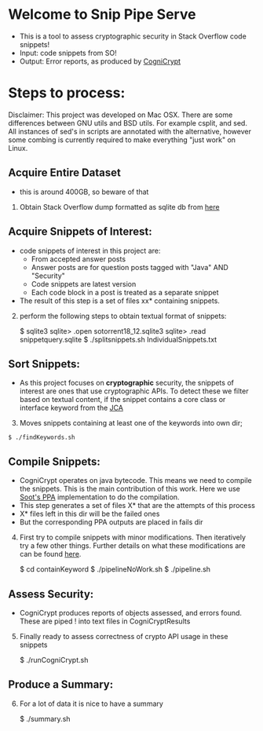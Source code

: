 # Welcome to Snip Pipe Serve
  * This is a tool to assess cryptographic security in Stack Overflow code snippets!
  * Input: code snippets from SO!
  * Output: Error reports, as produced by [CogniCrypt](https://github.com/CROSSINGTUD/CryptoAnalysis)


# Steps to process:

Disclaimer: This project was developed on Mac OSX. There are some differences between GNU utils and BSD utils. For example csplit, and sed. All instances of sed's in scripts are annotated with the alternative, however some combing is currently required to make everything "just work" on Linux.

  ## Acquire Entire Dataset

  * this is around 400GB, so beware of that
  1) Obtain Stack Overflow dump formatted as sqlite db from [here](https://github.com/awwong1/sotorrent-sqlite3#data)

  ## Acquire Snippets of Interest:

  * code snippets of interest in this project are:
    * From accepted answer posts
    * Answer posts are for question posts tagged with "Java" AND "Security"
    * Code snippets are latest version
    * Each code block in a post is treated as a separate snippet
  * The result of this step is a set of files xx* containing snippets. 

    
  2) perform the following steps to obtain textual format of snippets:


      $ sqlite3
      sqlite> .open sotorrent18_12.sqlite3
      sqlite> .read snippetquery.sqlite
      $ ./splitsnippets.sh IndividualSnippets.txt

  ## Sort Snippets:

  * As this project focuses on **cryptographic** security, the snippets of interest are ones that use cryptographic APIs. To detect these we filter based on textual content, if the snippet contains a core class or interface keyword from the [JCA](https://docs.oracle.com/javase/9/security/java-cryptography-architecture-jca-reference-guide.htm#JSSEC-GUID-2BCFDD85-D533-4E6C-8CE9-29990DEB0190)

  3) Moves snippets containing at least one of the keywords into own dir;


    $ ./findKeywords.sh


  ## Compile Snippets:

  * CogniCrypt operates on java bytecode. This means we need to compile the snippets. This is the main contribution of this work. Here we use [Soot's PPA](http://www.sable.mcgill.ca/ppa/ppa_polyglot.html) implementation to do the compilation.
  * This step generates a set of files X* that are the attempts of this process
  * X* files left in this dir will be the failed ones
  * But the corresponding PPA outputs are placed in fails dir

  4) First try to compile snippets with minor modifications. Then iteratively try a few other things. Further details on what these modifications are can be found [here]().


     $ cd containKeyword
     $ ./pipelineNoWork.sh
     $ ./pipeline.sh


  ## Assess Security:

  * CogniCrypt produces reports of objects assessed, and errors found. These are piped ! into text files in CogniCryptResults
  5) Finally ready to assess correctness of crypto API usage in these snippets


     $ ./runCogniCrypt.sh

  ## Produce a Summary:

  6) For a lot of data it is nice to have a summary


     $ ./summary.sh